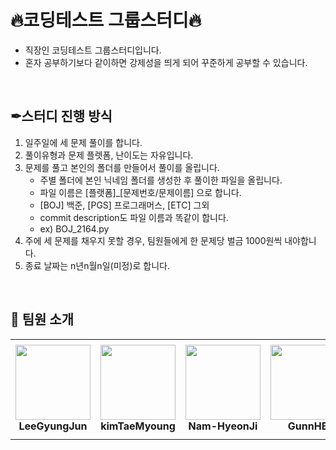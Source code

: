 # 🔥코딩테스트 그룹스터디🔥

- 직장인 코딩테스트 그룹스터디입니다.
- 혼자 공부하기보다 같이하면 강제성을 띄게 되어 꾸준하게 공부할 수 있습니다.
</br>

## ✒스터디 진행 방식
1. 일주일에 세 문제 풀이를 합니다.
2. 풀이유형과 문제 플렛폼, 난이도는 자유입니다.
3. 문제를 풀고 본인의 폴더를 만들어서 풀이를 올립니다.
   - 주별 폴더에 본인 닉네임 폴더를 생성한 후 풀이한 파일을 올립니다.
   - 파일 이름은 [플랫폼]_[문제번호/문제이름] 으로 합니다.
   - [BOJ] 백준, [PGS] 프로그래머스, [ETC] 그외
   - commit description도 파일 이름과 똑같이 합니다.
   - ex) BOJ_2164.py
4. 주에 세 문제를 채우지 못할 경우, 팀원들에게 한 문제당 벌금 1000원씩 내야합니다.
5. 종료 날짜는 n년n월n일(미정)로 합니다.
</br>

## 👋 팀원 소개

<table>
    <tr height="160px">
        <td align="center" width="150px">
            <a href="https://github.com/LeeGyungJun"><img height="120px" width="120px" src="https://avatars.githubusercontent.com/u/50611236?v=4"/></a>
            <br />
            <strong>LeeGyungJun</strong>
        </td>
       <td align="center" width="150px">
            <a href="https://github.com/kimTaeMyoung"><img height="120px" width="120px" src="https://avatars.githubusercontent.com/u/133958764?v=4"/></a>
            <br />
            <strong>kimTaeMyoung</strong>
        </td>
       <td align="center" width="150px">
            <a href="https://github.com/Nam-HyeonJi"><img height="120px" width="120px" src="https://avatars.githubusercontent.com/u/134209915?v=4"/></a>
            <br />
            <strong>Nam-HyeonJi</strong>
        </td>
       <td align="center" width="150px">
            <a href="https://github.com/GunnHB"><img height="120px" width="120px" src="https://avatars.githubusercontent.com/u/117302300?v=4"/></a>
            <br />
            <strong>GunnHB</strong>
        </td>
    </tr>
</table>
